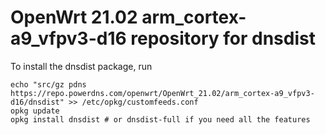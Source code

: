 OpenWrt 21.02 arm_cortex-a9_vfpv3-d16 repository for dnsdist
========

To install the dnsdist package, run

```
echo "src/gz pdns https://repo.powerdns.com/openwrt/OpenWrt_21.02/arm_cortex-a9_vfpv3-d16/dnsdist" >> /etc/opkg/customfeeds.conf
opkg update
opkg install dnsdist # or dnsdist-full if you need all the features
```
